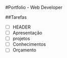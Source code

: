 #Portfolio - Web Developer

##Tarefas

-[ ] HEADER
-[ ] Apresentação
-[ ] projetos
-[ ] Conhecimentos
-[ ] Orçamento
